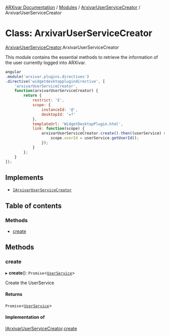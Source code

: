 [ARXivar Documentation](../README.md) / [Modules](../modules.md) / [ArxivarUserServiceCreator](../modules/ArxivarUserServiceCreator.md) / ArxivarUserServiceCreator

# Class: ArxivarUserServiceCreator

[ArxivarUserServiceCreator](../modules/ArxivarUserServiceCreator.md).ArxivarUserServiceCreator

This module contains the essential methods to retrieve the information of the user currently logged into ARXivar.
```javascript
angular
.module('arxivar.plugins.directives')
.directive('widgetdesktopplugindirective', [
	'arxivarUserServiceCreator',
	function(arxivarUserServiceCreator) {
		return {
			restrict: 'E',
			scope: {
				instanceId: '@',
				desktopId: '=?'
			},
			templateUrl: 'WidgetDesktopPlugin.html',
			link: function(scope) {
				arxivarUserServiceCreator.create().then((userService) => {
					scope.userId = userService.getUserId();
				});
			}
		};
	}
]);
```

## Implements

- [`IArxivarUserServiceCreator`](../interfaces/Interfaces.IArxivarUserServiceCreator.md)

## Table of contents

### Methods

- [create](ArxivarUserServiceCreator.ArxivarUserServiceCreator-1.md#create)

## Methods

### create

▸ **create**(): `Promise`<[`UserService`](UserService.UserService-1.md)\>

Create the UserService

#### Returns

`Promise`<[`UserService`](UserService.UserService-1.md)\>

#### Implementation of

[IArxivarUserServiceCreator](../interfaces/Interfaces.IArxivarUserServiceCreator.md).[create](../interfaces/Interfaces.IArxivarUserServiceCreator.md#create)
